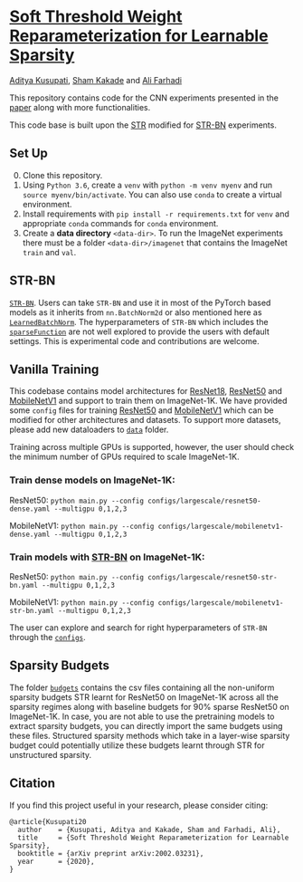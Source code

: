 # [Soft Threshold Weight Reparameterization for Learnable Sparsity](https://arxiv.org/abs/2002.03231)
[Aditya Kusupati](https://homes.cs.washington.edu/~kusupati/), [Sham Kakade](https://homes.cs.washington.edu/~sham/) and [Ali Farhadi](https://homes.cs.washington.edu/~ali/)

This repository contains code for the CNN experiments presented in the [paper](https://arxiv.org/abs/2002.03231) along with more functionalities.

This code base is built upon the [STR](https://github.com/RAIVNLab/STR) modified for [STR-BN](https://arxiv.org/abs/2002.03231) experiments.

## Set Up
0. Clone this repository.
1. Using `Python 3.6`, create a `venv` with  `python -m venv myenv` and run `source myenv/bin/activate`. You can also use `conda` to create a virtual environment.
2. Install requirements with `pip install -r requirements.txt` for `venv` and appropriate `conda` commands for `conda` environment.
3. Create a **data directory** `<data-dir>`.
To run the ImageNet experiments there must be a folder `<data-dir>/imagenet`
that contains the ImageNet `train` and `val`.

## STR-BN
[`STR-BN`](utils/bn_type.py#L20). Users can take `STR-BN` and use it in most of the PyTorch based models as it inherits from `nn.BatchNorm2d` or also mentioned here as [`LearnedBatchNorm`](utils/bn_type.py#L6). The hyperparameters of `STR-BN` which includes the [`sparseFunction`](utils/bn_type.py#L8) are not well explored to provide the users with default settings. This is experimental code and contributions are welcome.

## Vanilla Training
This codebase contains model architectures for [ResNet18](models/resnet.py#L156), [ResNet50](models/resnet.py#L161) and [MobileNetV1](models/mobilenetv1.py) and support to train them on ImageNet-1K. We have provided some `config` files for training [ResNet50](models/resnet.py#L161) and [MobileNetV1](models/mobilenetv1.py) which can be modified for other architectures and datasets. To support more datasets, please add new dataloaders to [`data`](data/) folder.

Training across multiple GPUs is supported, however, the user should check the minimum number of GPUs required to scale ImageNet-1K. 

### Train dense models on ImageNet-1K:

ResNet50: ```python main.py --config configs/largescale/resnet50-dense.yaml --multigpu 0,1,2,3```

MobileNetV1: ```python main.py --config configs/largescale/mobilenetv1-dense.yaml --multigpu 0,1,2,3```

### Train models with **[STR-BN](https://arxiv.org/abs/2002.03231)** on ImageNet-1K:

ResNet50: ```python main.py --config configs/largescale/resnet50-str-bn.yaml --multigpu 0,1,2,3```

MobileNetV1: ```python main.py --config configs/largescale/mobilenetv1-str-bn.yaml --multigpu 0,1,2,3```

The user can explore and search for right hyperparameters of `STR-BN` through the [`configs`](configs/).

## Sparsity Budgets

The folder [`budgets`](budgets) contains the csv files containing all the non-uniform sparsity budgets STR learnt for ResNet50 on ImageNet-1K across all the sparsity regimes along with baseline budgets for 90% sparse ResNet50 on ImageNet-1K. In case, you are not able to use the pretraining models to extract sparsity budgets, you can directly import the same budgets using these files. Structured sparsity methods which take in a layer-wise sparsity budget could potentially utilize these budgets learnt through STR for unstructured sparsity.

## Citation

If you find this project useful in your research, please consider citing:

```
@article{Kusupati20
  author    = {Kusupati, Aditya and Kakade, Sham and Farhadi, Ali},
  title     = {Soft Threshold Weight Reparameterization for Learnable Sparsity},
  booktitle = {arXiv preprint arXiv:2002.03231},
  year      = {2020},
}
```
